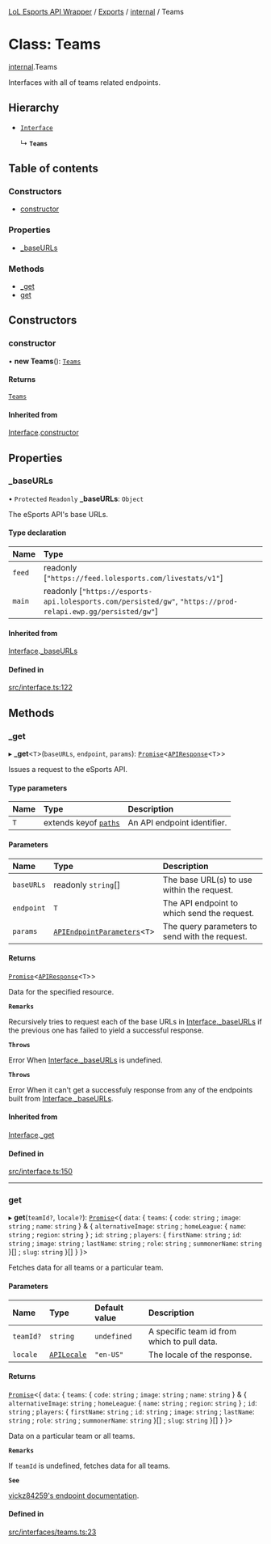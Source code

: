 [LoL Esports API Wrapper](../README.md) / [Exports](../modules.md) / [internal](../modules/internal.md) / Teams

# Class: Teams

[internal](../modules/internal.md).Teams

Interfaces with all of teams related endpoints.

## Hierarchy

- [`Interface`](internal.Interface.md)

  ↳ **`Teams`**

## Table of contents

### Constructors

- [constructor](internal.Teams.md#constructor)

### Properties

- [\_baseURLs](internal.Teams.md#_baseurls)

### Methods

- [\_get](internal.Teams.md#_get)
- [get](internal.Teams.md#get)

## Constructors

### constructor

• **new Teams**(): [`Teams`](internal.Teams.md)

#### Returns

[`Teams`](internal.Teams.md)

#### Inherited from

[Interface](internal.Interface.md).[constructor](internal.Interface.md#constructor)

## Properties

### \_baseURLs

• `Protected` `Readonly` **\_baseURLs**: `Object`

The eSports API's base URLs.

#### Type declaration

| Name | Type |
| :------ | :------ |
| `feed` | readonly [``"https://feed.lolesports.com/livestats/v1"``] |
| `main` | readonly [``"https://esports-api.lolesports.com/persisted/gw"``, ``"https://prod-relapi.ewp.gg/persisted/gw"``] |

#### Inherited from

[Interface](internal.Interface.md).[_baseURLs](internal.Interface.md#_baseurls)

#### Defined in

[src/interface.ts:122](https://github.com/Viriatto/lol-esports-api/blob/1af8582e6d7d153cbc954bcf8865ea1b56690c7e/src/interface.ts#L122)

## Methods

### \_get

▸ **_get**\<`T`\>(`baseURLs`, `endpoint`, `params`): [`Promise`]( https://developer.mozilla.org/docs/Web/JavaScript/Reference/Global_Objects/Promise )\<[`APIResponse`](../modules/internal.md#apiresponse)\<`T`\>\>

Issues a request to the eSports API.

#### Type parameters

| Name | Type | Description |
| :------ | :------ | :------ |
| `T` | extends keyof [`paths`](../interfaces/internal.paths.md) | An API endpoint identifier. |

#### Parameters

| Name | Type | Description |
| :------ | :------ | :------ |
| `baseURLs` | readonly `string`[] | The base URL(s) to use within the request. |
| `endpoint` | `T` | The API endpoint to which send the request. |
| `params` | [`APIEndpointParameters`](../modules/internal.md#apiendpointparameters)\<`T`\> | The query parameters to send with the request. |

#### Returns

[`Promise`]( https://developer.mozilla.org/docs/Web/JavaScript/Reference/Global_Objects/Promise )\<[`APIResponse`](../modules/internal.md#apiresponse)\<`T`\>\>

Data for the specified resource.

**`Remarks`**

Recursively tries to request each of the base URLs in [Interface._baseURLs](internal.Interface.md#_baseurls) if the previous one has failed to yield a successful response.

**`Throws`**

Error
When [Interface._baseURLs](internal.Interface.md#_baseurls) is undefined.

**`Throws`**

Error
When it can't get a successfuly response from any of the endpoints built from [Interface._baseURLs](internal.Interface.md#_baseurls).

#### Inherited from

[Interface](internal.Interface.md).[_get](internal.Interface.md#_get)

#### Defined in

[src/interface.ts:150](https://github.com/Viriatto/lol-esports-api/blob/1af8582e6d7d153cbc954bcf8865ea1b56690c7e/src/interface.ts#L150)

___

### get

▸ **get**(`teamId?`, `locale?`): [`Promise`]( https://developer.mozilla.org/docs/Web/JavaScript/Reference/Global_Objects/Promise )\<\{ `data`: \{ `teams`: \{ `code`: `string` ; `image`: `string` ; `name`: `string`  } & \{ `alternativeImage`: `string` ; `homeLeague`: \{ `name`: `string` ; `region`: `string`  } ; `id`: `string` ; `players`: \{ `firstName`: `string` ; `id`: `string` ; `image`: `string` ; `lastName`: `string` ; `role`: `string` ; `summonerName`: `string`  }[] ; `slug`: `string`  }[]  }  }\>

Fetches data for all teams or a particular team.

#### Parameters

| Name | Type | Default value | Description |
| :------ | :------ | :------ | :------ |
| `teamId?` | `string` | `undefined` | A specific team id from which to pull data. |
| `locale` | [`APILocale`](../modules/internal.md#apilocale) | `"en-US"` | The locale of the response. |

#### Returns

[`Promise`]( https://developer.mozilla.org/docs/Web/JavaScript/Reference/Global_Objects/Promise )\<\{ `data`: \{ `teams`: \{ `code`: `string` ; `image`: `string` ; `name`: `string`  } & \{ `alternativeImage`: `string` ; `homeLeague`: \{ `name`: `string` ; `region`: `string`  } ; `id`: `string` ; `players`: \{ `firstName`: `string` ; `id`: `string` ; `image`: `string` ; `lastName`: `string` ; `role`: `string` ; `summonerName`: `string`  }[] ; `slug`: `string`  }[]  }  }\>

Data on a particular team or all teams.

**`Remarks`**

If `teamId` is undefined, fetches data for all teams.

**`See`**

[vickz84259's endpoint documentation](https://vickz84259.github.io/lolesports-api-docs/#operation/getTeams).

#### Defined in

[src/interfaces/teams.ts:23](https://github.com/Viriatto/lol-esports-api/blob/1af8582e6d7d153cbc954bcf8865ea1b56690c7e/src/interfaces/teams.ts#L23)

